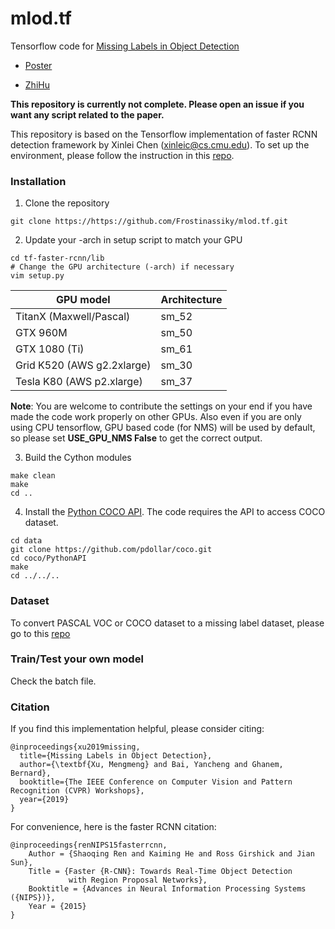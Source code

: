 # mlod.tf
Tensorflow code for [Missing Labels in Object Detection](http://openaccess.thecvf.com/content_CVPRW_2019/papers/Weakly%20Supervised%20Learning%20for%20Real-World%20Computer%20Vision%20Applications/Xu_Missing_Labels_in_Object_Detection_CVPRW_2019_paper.pdf)

 - [Poster](http://frostsally.com/xu/asset/Frost2019MissingLabelPoster.pdf)

 - [ZhiHu](https://zhuanlan.zhihu.com/p/72859378)

**This repository is currently not complete. Please open an issue if you want any script related to the paper.**

This repository is based on the Tensorflow implementation of faster RCNN detection framework by Xinlei Chen (xinleic@cs.cmu.edu). To set up the environment, please follow the instruction in this [repo](https://github.com/endernewton/tf-faster-rcnn).

### Installation
1. Clone the repository
  ```Shell
  git clone https://https://github.com/Frostinassiky/mlod.tf.git
  ```

2. Update your -arch in setup script to match your GPU
  ```Shell
  cd tf-faster-rcnn/lib
  # Change the GPU architecture (-arch) if necessary
  vim setup.py
  ```

  | GPU model  | Architecture |
  | ------------- | ------------- |
  | TitanX (Maxwell/Pascal) | sm_52 |
  | GTX 960M | sm_50 |
  | GTX 1080 (Ti) | sm_61 |
  | Grid K520 (AWS g2.2xlarge) | sm_30 |
  | Tesla K80 (AWS p2.xlarge) | sm_37 |

  **Note**: You are welcome to contribute the settings on your end if you have made the code work properly on other GPUs. Also even if you are only using CPU tensorflow, GPU based code (for NMS) will be used by default, so please set **USE_GPU_NMS False** to get the correct output.


3. Build the Cython modules
  ```Shell
  make clean
  make
  cd ..
  ```

4. Install the [Python COCO API](https://github.com/pdollar/coco). The code requires the API to access COCO dataset.
  ```Shell
  cd data
  git clone https://github.com/pdollar/coco.git
  cd coco/PythonAPI
  make
  cd ../../..
  ```
  
### Dataset

To convert PASCAL VOC or COCO dataset to a missing label dataset, please go to this [repo](https://github.com/Frostinassiky/Bi-Level-Converter)

### Train/Test your own model
  
  Check the batch file.
  
### Citation

If you find this implementation helpful, please consider citing:

    @inproceedings{xu2019missing,
      title={Missing Labels in Object Detection},
      author={\textbf{Xu, Mengmeng} and Bai, Yancheng and Ghanem, Bernard},
      booktitle={The IEEE Conference on Computer Vision and Pattern Recognition (CVPR) Workshops},
      year={2019}
    }
    
For convenience, here is the faster RCNN citation:

    @inproceedings{renNIPS15fasterrcnn,
        Author = {Shaoqing Ren and Kaiming He and Ross Girshick and Jian Sun},
        Title = {Faster {R-CNN}: Towards Real-Time Object Detection
                 with Region Proposal Networks},
        Booktitle = {Advances in Neural Information Processing Systems ({NIPS})},
        Year = {2015}
    }
